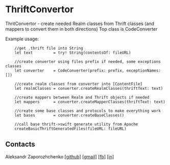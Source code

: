 # ThriftConvertor
ThritConvertor -  create needed Realm classes from Thrift classes (and mappers to convert them in both directions)
Top class is CodeConverter

Example usage: 

        
        //get .thrift file into String
        let text         = try! String(contentsOf: fileURL)
        
        //create converter using files prefix if needed, some exceptions classes
        let converter    = CodeConverter(prefix: prefix, exceptionNames: [])
        
        //create realm classes from converter into [ContentFile] 
        let realmClasses = converter.createRealmClasses(thriftText: text)
        
        //create mappers between Realm and Thrift objects if needed
        let mappers      = converter.createMapperClasses(thriftText: text)

        //create some base classes and protocols to make everything work
        let bases        = converter.createBaseClasses()
        
        //call base thrift->swift generate utility from Apache
        createBasicThriftGeneratedFiles(fileURL: fileURL)

## Contacts

Aleksandr Zaporozhchenko
[[github]](https://github.com/Maxatma)  [[gmail]](mailto:maxatma.ids@gmail.com)  [[fb]](https://www.facebook.com/profile.php?id=100008291260780)  [[in]](https://www.linkedin.com/in/maxatma/)
